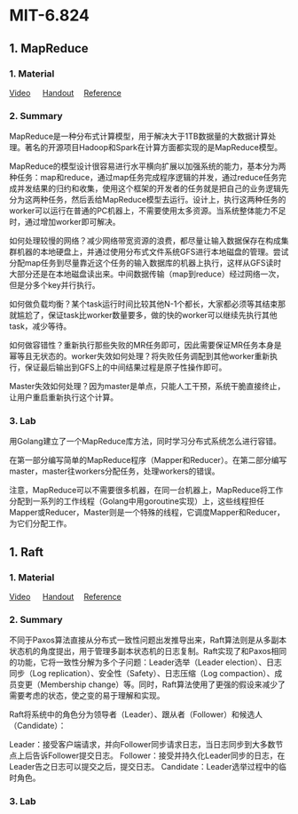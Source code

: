 # MIT-6.824

## 1. MapReduce
### 1. Material 
[Video](https://www.youtube.com/watch?v=cQP8WApzIQQ) &emsp; [Handout](https://pdos.csail.mit.edu/6.824/notes/l01.txt) &emsp;[Reference](http://airekans.github.io/cloud-computing/2014/01/25/mapreduce-intro)
### 2. Summary
MapReduce是一种分布式计算模型，用于解决大于1TB数据量的大数据计算处理。著名的开源项目Hadoop和Spark在计算方面都实现的是MapReduce模型。 
  
MapReduce的模型设计很容易进行水平横向扩展以加强系统的能力，基本分为两种任务：map和reduce，通过map任务完成程序逻辑的并发，通过reduce任务完成并发结果的归约和收集，使用这个框架的开发者的任务就是把自己的业务逻辑先分为这两种任务，然后丢给MapReduce模型去运行。设计上，执行这两种任务的worker可以运行在普通的PC机器上，不需要使用太多资源。当系统整体能力不足时，通过增加worker即可解决。  
  
如何处理较慢的网络？减少网络带宽资源的浪费，都尽量让输入数据保存在构成集群机器的本地硬盘上，并通过使用分布式文件系统GFS进行本地磁盘的管理。尝试分配map任务到尽量靠近这个任务的输入数据库的机器上执行，这样从GFS读时大部分还是在本地磁盘读出来。中间数据传输（map到reduce）经过网络一次，但是分多个key并行执行。  

如何做负载均衡？某个task运行时间比较其他N-1个都长，大家都必须等其结束那就尴尬了，保证task比worker数量要多，做的快的worker可以继续先执行其他task，减少等待。  
  
如何做容错性？重新执行那些失败的MR任务即可，因此需要保证MR任务本身是幂等且无状态的。worker失效如何处理？将失败任务调配到其他worker重新执行，保证最后输出到GFS上的中间结果过程是原子性操作即可。  
   
Master失效如何处理？因为master是单点，只能人工干预，系统干脆直接终止，让用户重启重新执行这个计算。  

### 3. Lab
用Golang建立了一个MapReduce库方法，同时学习分布式系统怎么进行容错。  

在第一部分编写简单的MapReduce程序（Mapper和Reducer）。在第二部分编写master，master往workers分配任务，处理workers的错误。  

注意，MapReduce可以不需要很多机器，在同一台机器上，MapReduce将工作分配到一系列的工作线程（Golang中用goroutine实现）上，这些线程担任Mapper或Reducer，Master则是一个特殊的线程，它调度Mapper和Reducer，为它们分配工作。 

## 1. Raft
### 1. Material 
[Video](https://www.youtube.com/watch?v=64Zp3tzNbpE) &emsp; [Handout](https://pdos.csail.mit.edu/6.824/notes/l01.txt) &emsp;[Reference](https://github.com/maemual/raft-zh_cn)
### 2. Summary
不同于Paxos算法直接从分布式一致性问题出发推导出来，Raft算法则是从多副本状态机的角度提出，用于管理多副本状态机的日志复制。Raft实现了和Paxos相同的功能，它将一致性分解为多个子问题：Leader选举（Leader election）、日志同步（Log replication）、安全性（Safety）、日志压缩（Log compaction）、成员变更（Membership change）等。同时，Raft算法使用了更强的假设来减少了需要考虑的状态，使之变的易于理解和实现。

Raft将系统中的角色分为领导者（Leader）、跟从者（Follower）和候选人（Candidate）：

Leader：接受客户端请求，并向Follower同步请求日志，当日志同步到大多数节点上后告诉Follower提交日志。
Follower：接受并持久化Leader同步的日志，在Leader告之日志可以提交之后，提交日志。
Candidate：Leader选举过程中的临时角色。

### 3. Lab

